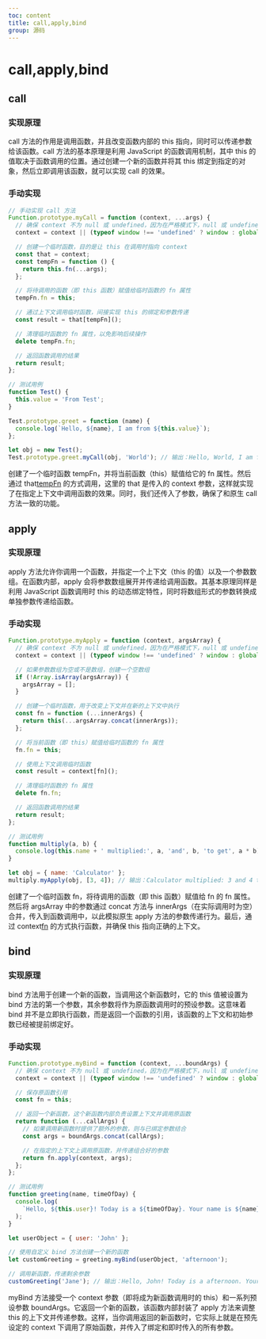 ```yaml
---
toc: content
title: call,apply,bind
group: 源码
---
```


# call,apply,bind

## call

### 实现原理

call 方法的作用是调用函数，并且改变函数内部的 this 指向，同时可以传递参数给该函数。call 方法的基本原理是利用 JavaScript 的函数调用机制，其中 this 的值取决于函数调用的位置。通过创建一个新的函数并将其 this 绑定到指定的对象，然后立即调用该函数，就可以实现 call 的效果。

### 手动实现

```js
// 手动实现 call 方法
Function.prototype.myCall = function (context, ...args) {
  // 确保 context 不为 null 或 undefined，因为在严格模式下，null 或 undefined 无法作为函数的 this 值
  context = context || (typeof window !== 'undefined' ? window : global); // 在浏览器中为 window，在 Node.js 中为 global

  // 创建一个临时函数，目的是让 this 在调用时指向 context
  const that = context;
  const tempFn = function () {
    return this.fn(...args);
  };

  // 将待调用的函数（即 this 函数）赋值给临时函数的 fn 属性
  tempFn.fn = this;

  // 通过上下文调用临时函数，间接实现 this 的绑定和参数传递
  const result = that[tempFn]();

  // 清理临时函数的 fn 属性，以免影响后续操作
  delete tempFn.fn;

  // 返回函数调用的结果
  return result;
};

// 测试用例
function Test() {
  this.value = 'From Test';
}

Test.prototype.greet = function (name) {
  console.log(`Hello, ${name}, I am from ${this.value}`);
};

let obj = new Test();
Test.prototype.greet.myCall(obj, 'World'); // 输出：Hello, World, I am from From Test
```

创建了一个临时函数 tempFn，并将当前函数（this）赋值给它的 fn 属性。然后通过 that[tempFn]() 的方式调用，这里的 that 是传入的 context 参数，这样就实现了在指定上下文中调用函数的效果。同时，我们还传入了参数，确保了和原生 call 方法一致的功能。

## apply

### 实现原理

apply 方法允许你调用一个函数，并指定一个上下文（this 的值）以及一个参数数组。在函数内部，apply 会将参数数组展开并传递给调用函数。其基本原理同样是利用 JavaScript 函数调用时 this 的动态绑定特性，同时将数组形式的参数转换成单独参数传递给函数。

### 手动实现

```js
Function.prototype.myApply = function (context, argsArray) {
  // 确保 context 不为 null 或 undefined，因为在严格模式下，null 或 undefined 无法作为函数的 this 值
  context = context || (typeof window !== 'undefined' ? window : global); // 在浏览器中为 window，在 Node.js 中为 global

  // 如果参数数组为空或不是数组，创建一个空数组
  if (!Array.isArray(argsArray)) {
    argsArray = [];
  }

  // 创建一个临时函数，用于改变上下文并在新的上下文中执行
  const fn = function (...innerArgs) {
    return this(...argsArray.concat(innerArgs));
  };

  // 将当前函数（即 this）赋值给临时函数的 fn 属性
  fn.fn = this;

  // 使用上下文调用临时函数
  const result = context[fn]();

  // 清理临时函数的 fn 属性
  delete fn.fn;

  // 返回函数调用的结果
  return result;
};

// 测试用例
function multiply(a, b) {
  console.log(this.name + ' multiplied:', a, 'and', b, 'to get', a * b);
}

let obj = { name: 'Calculator' };
multiply.myApply(obj, [3, 4]); // 输出：Calculator multiplied: 3 and 4 to get 12
```

创建了一个临时函数 fn，将待调用的函数（即 this 函数）赋值给 fn 的 fn 属性。然后将 argsArray 中的参数通过 concat 方法与 innerArgs（在实际调用时为空）合并，传入到函数调用中，以此模拟原生 apply 方法的参数传递行为。最后，通过 context[fn]() 的方式执行函数，并确保 this 指向正确的上下文。

## bind

### 实现原理

bind 方法用于创建一个新的函数，当调用这个新函数时，它的 this 值被设置为 bind 方法的第一个参数，其余参数将作为原函数调用时的预设参数。这意味着 bind 并不是立即执行函数，而是返回一个函数的引用，该函数的上下文和初始参数已经被提前绑定好。

### 手动实现

```js
Function.prototype.myBind = function (context, ...boundArgs) {
  // 确保 context 不为 null 或 undefined，因为在严格模式下，null 或 undefined 无法作为函数的 this 值
  context = context || (typeof window !== 'undefined' ? window : global); // 根据运行环境选择合适的全局对象

  // 保存原函数引用
  const fn = this;

  // 返回一个新函数，这个新函数内部负责设置上下文并调用原函数
  return function (...callArgs) {
    // 如果调用新函数时提供了额外的参数，则与已绑定参数结合
    const args = boundArgs.concat(callArgs);

    // 在指定的上下文上调用原函数，并传递组合好的参数
    return fn.apply(context, args);
  };
};

// 测试用例
function greeting(name, timeOfDay) {
  console.log(
    `Hello, ${this.user}! Today is a ${timeOfDay}. Your name is ${name}.`,
  );
}

let userObject = { user: 'John' };

// 使用自定义 bind 方法创建一个新的函数
let customGreeting = greeting.myBind(userObject, 'afternoon');

// 调用新函数，传递剩余参数
customGreeting('Jane'); // 输出：Hello, John! Today is a afternoon. Your name is Jane.
```

myBind 方法接受一个 context 参数（即将成为新函数调用时的 this）和一系列预设参数 boundArgs。它返回一个新的函数，该函数内部封装了 apply 方法来调整 this 的上下文并传递参数。这样，当你调用返回的新函数时，它实际上就是在预先设定的 context 下调用了原始函数，并传入了绑定和即时传入的所有参数。

<BackTop></BackTop>